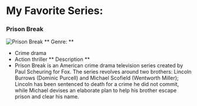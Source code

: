 # My Favorite Series: 
### Prison Break
![Prison Break]([image.jpg](https://www.google.com/url?sa=i&url=https%3A%2F%2Fwww.rottentomatoes.com%2Ftv%2Fprison_break&psig=AOvVaw1MAkW0p0DC7qlwVffQ1VSg&ust=1761917114654000&source=images&cd=vfe&opi=89978449&ved=0CBUQjRxqFwoTCPjj6vCCzJADFQAAAAAdAAAAABAL))
** Genre: **
  - Crime drama 
  - Action thriller
** Description **
  - Prison Break is an American crime drama television series created by Paul Scheuring for Fox. The series revolves around two brothers: Lincoln Burrows (Dominic Purcell) and Michael Scofield (Wentworth Miller); Lincoln has been sentenced to death for a crime he did not commit, while Michael devises an elaborate plan to help his brother escape prison and clear his name.
